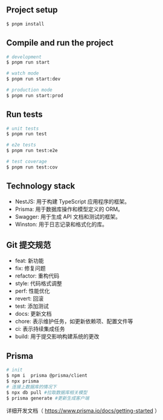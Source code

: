 ## Project setup

```bash
$ pnpm install
```

## Compile and run the project

```bash
# development
$ pnpm run start

# watch mode
$ pnpm run start:dev

# production mode
$ pnpm run start:prod
```

## Run tests

```bash
# unit tests
$ pnpm run test

# e2e tests
$ pnpm run test:e2e

# test coverage
$ pnpm run test:cov
```

## Technology stack

- NestJS: 用于构建 TypeScript 应用程序的框架。
- Prisma: 用于数据库操作和模型定义的 ORM。
- Swagger: 用于生成 API 文档和测试的框架。
- Winston: 用于日志记录和格式化的库。

## Git 提交规范

- feat: 新功能
- fix: 修复问题
- refactor: 重构代码
- style: 代码格式调整
- perf: 性能优化
- revert: 回滚
- test: 添加测试
- docs: 更新文档
- chore: 表示维护任务，如更新依赖项、配置文件等
- ci: 表示持续集成任务
- build: 用于提交影响构建系统的更改

## Prisma

```bash
# init
$ npm i  prisma @prisma/client
$ npx prisma
# 连接上数据库的情况下
$ npx db pull #拉取数据库相关模型
$ prisma generate #更新生成客户端
```

详细开发文档（ https://www.prisma.io/docs/getting-started ）
